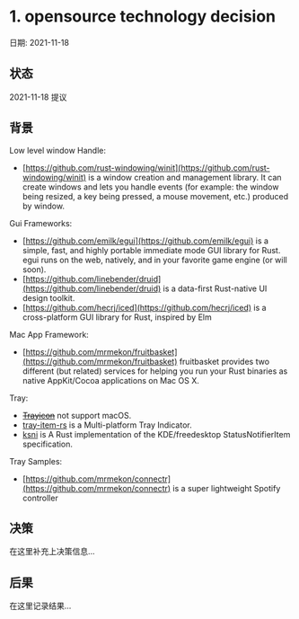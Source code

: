 # 1. opensource technology decision

日期: 2021-11-18

## 状态

2021-11-18 提议

## 背景

Low level window Handle:

- [https://github.com/rust-windowing/winit](https://github.com/rust-windowing/winit) is a window creation and management library. It can create windows and lets you handle events (for example: the window being resized, a key being pressed, a mouse movement, etc.) produced by window.

Gui Frameworks:

- [https://github.com/emilk/egui](https://github.com/emilk/egui)  is a simple, fast, and highly portable immediate mode GUI library for Rust. egui runs on the web, natively, and in your favorite game engine (or will soon).
- [https://github.com/linebender/druid](https://github.com/linebender/druid) is a data-first Rust-native UI design toolkit.
- [https://github.com/hecrj/iced](https://github.com/hecrj/iced) is a cross-platform GUI library for Rust, inspired by Elm

Mac App Framework:

- [https://github.com/mrmekon/fruitbasket](https://github.com/mrmekon/fruitbasket) fruitbasket provides two different (but related) services for helping you run your Rust binaries as native AppKit/Cocoa applications on Mac OS X.

Tray:

- ~~[Trayicon](https://github.com/ciantic/trayicon-rs/)~~ not support macOS.
- [tray-item-rs](https://github.com/olback/tray-item-rs) is a  Multi-platform Tray Indicator.
- [ksni](https://github.com/iovxw/ksni) is A Rust implementation of the KDE/freedesktop StatusNotifierItem specification.

Tray Samples:

- [https://github.com/mrmekon/connectr](https://github.com/mrmekon/connectr) is a super lightweight Spotify controller


## 决策

在这里补充上决策信息...

## 后果

在这里记录结果...
